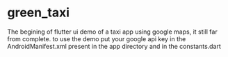 # green_taxi

The begining of flutter ui demo of a taxi app using google maps, it still far from complete.
to use the demo put your google api key in the AndroidManifest.xml present in the app directory and
in the constants.dart
